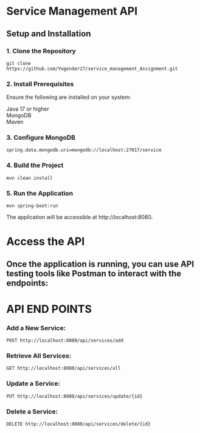 # Service Management API

## Setup and Installation
### 1. Clone the Repository
```
git clone https://github.com/Yogender27/service_management_Assignment.git
```
### 2. Install Prerequisites
Ensure the following are installed on your system:

Java 17 or higher                          
MongoDB                      
Maven                        

### 3. Configure MongoDB
```
spring.data.mongodb.uri=mongodb://localhost:27017/service
```
### 4. Build the Project
```
mvn clean install

```
### 5. Run the Application
```
mvn spring-boot:run
```
The application will be accessible at http://localhost:8080.

# Access the API
## Once the application is running, you can use API testing tools like Postman to interact with the endpoints:

# API END POINTS
### Add a New Service:
```
POST http://localhost:8080/api/services/add
```
### Retrieve All Services:
```
GET http://localhost:8080/api/services/all
```
### Update a Service:
```
PUT http://localhost:8080/api/services/update/{id}
```
### Delete a Service:
```
DELETE http://localhost:8080/api/services/delete/{id}
```





